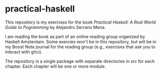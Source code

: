 # practical-haskell

This repository is my exercises for the book _Practical Haskell: A Real World Guide to Pogramming_ by Alejandro Serrano Mena.

I am reading the book as part of an online reading group organized by Haskell Amsterdam. Some exercies won't be in this repository, but will be in my Boost Note journal for the reading group (e.g., exercises that ask you to interact with ghci).

The repository is a single package with separate directories in src for each chapter. Each chapter will be one or more module.